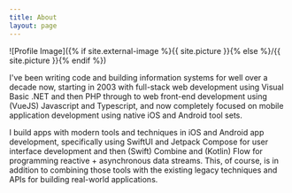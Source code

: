 ```yaml
---
title: About
layout: page
---
```

![Profile Image]({% if site.external-image %}{{ site.picture }}{% else %}/{{ site.picture }}{% endif %})

<p>I've been writing code and building information systems for well over a decade now, starting in 2003 with full-stack web development using Visual Basic .NET and then PHP through to web front-end development using (VueJS) Javascript and Typescript, and now completely focused on mobile application development using native iOS and Android tool sets.</p>

<p>I build apps with modern tools and techniques in iOS and Android app development, specifically using SwiftUI and Jetpack Compose for user interface development and then (Swift) Combine and (Kotlin) Flow for programming reactive + asynchronous data streams. This, of course, is in addition to combining those tools with the existing legacy techniques and APIs for building real-world applications.</p>

<!--
<h2>Skills</h2>

<ul class="skill-list">
	<li>HTML - Jade - Haml - Erb</li>
	<li>Responsive (Mobile First)</li>
	<li>CSS (Stylus, Sass, Less)</li>
	<li>Css Frameworks (Bootstrap, Foundation)</li>
	<li>Javascript (Design Patterns, Testes)</li>
	<li>AngularJS - ReactJS</li>
	<li>Grunt - Gulp - Yeoman</li>
	<li>Git</li>
	<li>PHP</li>
	<li>Python</li>
	<li>MySQL - MongoDB</li>
	<li>Scrum and Kanban</li>
	<li>TDD e Continuous Integration</li>
</ul>

<h2>Projects</h2>

<ul>
	<li><a href="https://github.com/">Lorem Lorem</a></li>
	<li><a href="https://github.com/">Ipsum Dolor</a></li>
	<li><a href="https://github.com/">Dolor Lorem</a></li>
</ul>
-->